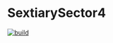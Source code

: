 # SextiarySector4

[![build](https://github.com/shift02/SextiarySector4/actions/workflows/deploy_github_release.yml/badge.svg)](https://github.com/shift02/SextiarySector4/actions/workflows/deploy_github_release.yml)